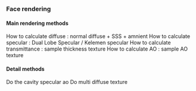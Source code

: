 ### Face rendering 

#### Main rendering methods

How to calculate diffuse : normal diffuse + SSS + amnient
How to calculate specular : Dual Lobe Specular / Kelemen specular
How to calculate transmittance : sample thickness texture 
How to calculate AO : sample AO texture

#### Detail methods
Do the cavity specular ao
Do multi diffuse texture
